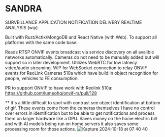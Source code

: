 # SANDRA
SURVEILLANCE APPLICATION NOTIFICATION DELIVERY REALTIME ANALYSIS (wip)


Built with Rust/Actix/MongoDB and React Native (with Web). To support all platforms with the same code base. 

Reads RTSP ONVIF events broadcast via service discovery on all avalible networks automatically. Cameras do not need to be manually added but will support so in later development. 
Utilizes WebRTC for low latnecy video/audio streaming. WIP for WebSocket connection to relay ONVIF events for ReoLink Cameras 510a which have build in object recognition for people, vehicles to FE consumption.

PR to support ONVIF to have work with Reolink 510a:
https://github.com/lumeohq/onvif-rs/pull/128


** It's a little difficult to spot with contrast see object identification at bottom of gif. These events come from the cameras themselves I have no control over errors in identification but to be able to get notifications and process them on larger hardware like a GPU. Saves money on the home electric bill and with AI models being run on home servers it also saves some processing room for those actions.
![Kapture 2024-10-18 at 07 40 40](https://github.com/user-attachments/assets/1b9fe2b9-3ee5-4e6d-a7ef-987d6c80cfcb)
